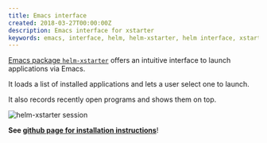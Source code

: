 ```yaml
---
title: Emacs interface
created: 2018-03-27T00:00:00Z
description: Emacs interface for xstarter
keywords: emacs, interface, helm, helm-xstarter, helm interface, xstarter, application launcher emacs
---
```


[Emacs package `helm-xstarter`](https://github.com/lchsk/helm-xstarter) offers an intuitive interface to launch applications via Emacs.

It loads a list of installed applications and lets a user select one to launch.

It also records recently open programs and shows them on top.

![`helm-xstarter` session](data/helm_xstarter.png)

**See [github page for installation instructions](https://github.com/lchsk/helm-xstarter)**!

